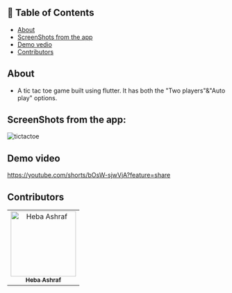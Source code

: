 ## 📝 Table of Contents

- [About](#about)
- [ScreenShots from the app](#screen-shots)
- [Demo vedio](#demo_vedio)
- [Contributors](#Contributors)

## About <a name = "about"></a>
- A tic tac toe game built using flutter. It has both the "Two players"&"Auto play" options.

## ScreenShots from the app: <a name = "screen-shots"></a>
![tictactoe](https://user-images.githubusercontent.com/90224487/186334094-1ec2b908-dd7f-4d4b-a61f-76e6a16a6c9b.jpg)

## Demo video <a name = "demo_vedio"></a>
https://youtube.com/shorts/bOsW-sjwVjA?feature=share

## Contributors <a name = "Contributors"></a>

<table>
  <tr>
    <td align="center">
    <a href="https://github.com/hebaashraf21.png" target="_black">
    <img src="" width="150px;" alt="Heba Ashraf"/>
    <br />
    <sub><b>Heba Ashraf</b></sub></a>
    
  </tr>
 </table>
